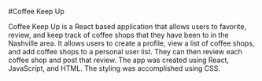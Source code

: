 #Coffee Keep Up

Coffee Keep Up is a React based application that allows users to favorite, review, and keep track of coffee shops that they have been to in the Nashville area. It allows users to create a profile, view a list of coffee shops, and add coffee shops to a personal user list. They can then review each coffee shop and post that review. The app was created using React, JavaScript, and HTML. The styling was accomplished using CSS.
